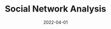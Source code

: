 ---
layout: post
date: 2022-04-01
layout: post
slug: Social Network Analysis
description: for NPTEL
title: Social Network Analysis
# wordpress_id: 188
tags:
- SNA
---